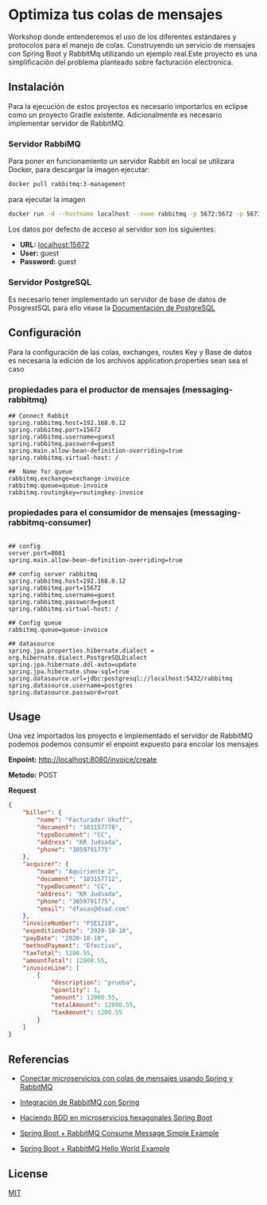 # Optimiza tus colas de mensajes

Workshop donde entenderemos el uso de los diferentes estándares y protocolos para el manejo de colas. Construyendo un servicio de mensajes con Spring Boot y RabbitMq utilizando un ejemplo real.Este proyecto es una simplificación del problema planteado sobre facturación electronica.

## Instalación

Para la ejecución de estos proyectos es necesario importarlos en eclipse como un proyecto Gradle existente. Adicionalmente es necesario implementar servidor de RabbitMQ.

### Servidor RabbiMQ

Para poner en funcionamiento un servidor Rabbit en local se utilizara Docker, para descargar la imagen ejecutar:

```bash
docker pull rabbitmq:3-management
```
para ejecutar la imagen
```bash
docker run -d --hostname localhost --name rabbitmq -p 5672:5672 -p 5673:5673 -p 15672:15672 rabbitmq:3-management
```
Los datos por defecto de acceso al servidor son los siguientes:

- **URL:** [localhost:15672](http://localhost:15672/)
- **User:** guest
- **Password:** guest
 
### Servidor PostgreSQL

Es necesario tener implementado un servidor de base de datos de PosgrestSQL para ello véase la [Documentación de PostgreSQL](https://www.postgresql.org/docs/)

## Configuración

Para la configuración de las colas, exchanges, routes Key y Base de datos es necesaria la edición de los archivos application.properties sean sea el caso

### propiedades para el productor de mensajes (messaging-rabbitmq)
```properties
## Connect Rabbit
spring.rabbitmq.host=192.168.0.12
spring.rabbitmq.port=15672
spring.rabbitmq.username=guest
spring.rabbitmq.password=guest
spring.main.allow-bean-definition-overriding=true
spring.rabbitmq.virtual-host: /

##	Name for queue
rabbitmq.exchange=exchange-invoice
rabbitmq.queue=queue-invoice
rabbitmq.routingkey=routingkey-invoice
```

### propiedades para el consumidor de mensajes (messaging-rabbitmq-consumer)
```properties

## config
server.port=8081
spring.main.allow-bean-definition-overriding=true

## config server rabbitmq
spring.rabbitmq.host=192.168.0.12
spring.rabbitmq.port=15672
spring.rabbitmq.username=guest
spring.rabbitmq.password=guest
spring.rabbitmq.virtual-host: /

## Config queue
rabbitmq.queue=queue-invoice

## datasource
spring.jpa.properties.hibernate.dialect = org.hibernate.dialect.PostgreSQLDialect
spring.jpa.hibernate.ddl-auto=update
spring.jpa.hibernate.show-sql=true
spring.datasource.url=jdbc:postgresql://localhost:5432/rabbitmq
spring.datasource.username=postgres
spring.datasource.password=root

```

## Usage

Una vez importados los proyecto e implementado el servidor de RabbitMQ podemos podemos consumir el enpoint expuesto para encolar los mensajes

**Enpoint:** [http://localhost:8080/invoice/create](http://localhost:8080/invoice/create)

**Metodo:** POST

**Request**
```json
{
    "biller": {
        "name": "Facturador Ukuff",
        "document": "103157778",
        "typeDocument": "CC",
        "address": "KR Judsada",
        "phone": "3059791775"
    },
    "acquirer": {
        "name": "Aquiriente 2",
        "document": "103157712",
        "typeDocument": "CC",
        "address": "KR Judsada",
        "phone": "3059791775",
        "email": "dfasas@dsad.com"
    },
    "invoiceNumber": "FSE1218",
    "expeditionDate": "2020-10-10",
    "payDate": "2020-10-10",
    "methodPayment": "Efectivo",
    "taxTotal": 1200.55,
    "amountTotal": 12000.55,
    "invoiceLine": [
        {
            "description": "prueba",
            "quantity": 1,
            "amount": 12000.55,
            "totalAmount": 12000.55,
            "taxAmount": 1200.55
        }
    ]
}
```

## Referencias

- [Conectar microservicios con colas de mensajes usando Spring y RabbitMQ](https://www.sdos.es/blog/microservicios-mensajes-spring-rabbitmq)

- [Integración de RabbitMQ con Spring](https://www.adictosaltrabajo.com/2015/10/15/integracion-de-rabbitmq-con-spring/)

- [Haciendo BDD en microservicios hexagonales Spring Boot](https://www.adictosaltrabajo.com/2019/01/08/haciendo-bdd-en-microservicios-hexagonales-spring-boot/)

- [Spring Boot + RabbitMQ Consume Message Simple Example](https://www.javainuse.com/spring/spring-boot-rabbitmq-consume)

- [Spring Boot + RabbitMQ Hello World Example](https://www.javainuse.com/spring/spring-boot-rabbitmq-hello-world)

## License
[MIT](https://choosealicense.com/licenses/mit/)
